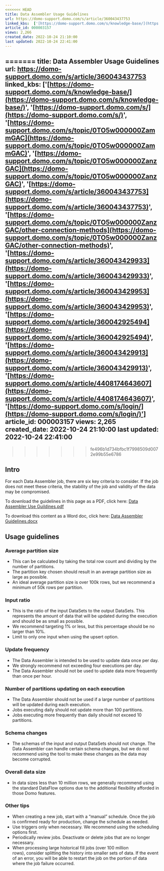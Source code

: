 ```yaml
---
<<<<<<< HEAD
title: Data Assembler Usage Guidelines
url: https://domo-support.domo.com/s/article/360043437753
linked_kbs:  ['[https://domo-support.domo.com/s/knowledge-base/](https://domo-support.domo.com/s/knowledge-base/)', '[https://domo-support.domo.com/s/](https://domo-support.domo.com/s/)', '[https://domo-support.domo.com/s/topic/0TO5w000000ZammGAC](https://domo-support.domo.com/s/topic/0TO5w000000ZammGAC)', '[https://domo-support.domo.com/s/topic/0TO5w000000ZanzGAC](https://domo-support.domo.com/s/topic/0TO5w000000ZanzGAC)', '[https://domo-support.domo.com/s/article/360043437753](https://domo-support.domo.com/s/article/360043437753)', '[https://domo-support.domo.com/s/topic/0TO5w000000ZanzGAC/other-connection-methods](https://domo-support.domo.com/s/topic/0TO5w000000ZanzGAC/other-connection-methods)', '[https://domo-support.domo.com/s/article/360043429933](https://domo-support.domo.com/s/article/360043429933)', '[https://domo-support.domo.com/s/article/360043429953](https://domo-support.domo.com/s/article/360043429953)', '[https://domo-support.domo.com/s/article/360042925494](https://domo-support.domo.com/s/article/360042925494)', '[https://domo-support.domo.com/s/article/360043429913](https://domo-support.domo.com/s/article/360043429913)', '[https://domo-support.domo.com/s/article/4408174643607](https://domo-support.domo.com/s/article/4408174643607)', '[https://domo-support.domo.com/s/login/](https://domo-support.domo.com/s/login/)']
article_id: 000003157
views: 2,266
created_date: 2022-10-24 21:10:00
last updated: 2022-10-24 22:41:00
---
```

=======
title: Data Assembler Usage Guidelines
url: https://domo-support.domo.com/s/article/360043437753
linked_kbs:  ['[https://domo-support.domo.com/s/knowledge-base/](https://domo-support.domo.com/s/knowledge-base/)', '[https://domo-support.domo.com/s/](https://domo-support.domo.com/s/)', '[https://domo-support.domo.com/s/topic/0TO5w000000ZammGAC](https://domo-support.domo.com/s/topic/0TO5w000000ZammGAC)', '[https://domo-support.domo.com/s/topic/0TO5w000000ZanzGAC](https://domo-support.domo.com/s/topic/0TO5w000000ZanzGAC)', '[https://domo-support.domo.com/s/article/360043437753](https://domo-support.domo.com/s/article/360043437753)', '[https://domo-support.domo.com/s/topic/0TO5w000000ZanzGAC/other-connection-methods](https://domo-support.domo.com/s/topic/0TO5w000000ZanzGAC/other-connection-methods)', '[https://domo-support.domo.com/s/article/360043429933](https://domo-support.domo.com/s/article/360043429933)', '[https://domo-support.domo.com/s/article/360043429953](https://domo-support.domo.com/s/article/360043429953)', '[https://domo-support.domo.com/s/article/360042925494](https://domo-support.domo.com/s/article/360042925494)', '[https://domo-support.domo.com/s/article/360043429913](https://domo-support.domo.com/s/article/360043429913)', '[https://domo-support.domo.com/s/article/4408174643607](https://domo-support.domo.com/s/article/4408174643607)', '[https://domo-support.domo.com/s/login/](https://domo-support.domo.com/s/login/)']
article_id: 000003157
views: 2,265
created_date: 2022-10-24 21:10:00
last updated: 2022-10-24 22:41:00
---
>>>>>>> fe496b1d734bfbc1f7998509d0072e99b55e6786



Intro
-----


For each Data Assembler job, there are six key criteria to consider. If the job does not meet these criteria, the stability of the job and validity of the data may be compromised.


To download the guidelines in this page as a PDF, click here: [Data Assembler Use Guildines.pdf](https://domosoftware.sharepoint.com/:w:/s/CS-Edu-PublicFiles/ERBO89_2i6pGlbOHTqks8BgBIoFUb64nZLpUudBzPkiybA?e=PrEArK "Data Assembler Use Guildines.pdf")


To download this content as a Word doc, click here: [Data Assembler Guidelines.docx](https://domosoftware.sharepoint.com/:b:/s/CS-Edu-PublicFiles/EZKF17ais5lEo7jum1wiMpUB_jidsg1X0GvDChLwxjggwg?e=vSiDWs "Data Assembler Guidelines.docx")


Usage guidelines
----------------


### Average partition size


* This can be calculated by taking the total row count and dividing by the number of partitions.
* The partition key chosen should result in an average partition size as large as possible.
* An ideal average partition size is over 100k rows, but we recommend a minimum of 50k rows per partition.


### Input ratio


* This is the ratio of the input DataSets to the output DataSets. This represents the amount of data that will be updated during the execution and should be as small as possible.
* We recommend targeting 1% or less, but this percentage should be no larger than 10%.
* Limit to only one input when using the upsert option.


### Update frequency


* The Data Assembler is intended to be used to update data once per day.
* We strongly recommend not exceeding four executions per day.
* The Data Assembler should not be used to update data more frequently than once per hour.


### Number of partitions updating on each execution


* The Data Assembler should not be used if a large number of partitions will be updated during each execution.
* Jobs executing daily should not update more than 100 partitions.
* Jobs executing more frequently than daily should not exceed 10 partitions.


### Schema changes


* The schemas of the input and output DataSets should not change. The Data Assembler can handle certain schema changes, but we do not recommend using the tool to make these changes as the data may become corrupted.


### Overall data size


* In data sizes less than 10 million rows, we generally recommend using the standard DataFlow options due to the additional flexibility afforded in those Domo features.


### Other tips


* When creating a new job, start with a “manual” schedule. Once the job is confirmed ready for production, change the schedule as needed.
* Use triggers only when necessary. We recommend using the scheduling options first.
* Periodically review jobs. Deactivate or delete jobs that are no longer necessary.
* When processing large historical fill jobs (over 100 million rows), consider splitting the history into smaller sets of data. If the event of an error, you will be able to restart the job on the portion of data where the job failure occurred.
